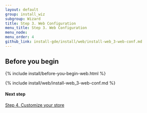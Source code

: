 ```yaml
---
layout: default 
group: install_wiz 
subgroup: Wizard
title: Step 3. Web Configuration
menu_title: Step 3. Web Configuration
menu_node: 
menu_order: 4
github_link: install-gde/install/web/install-web_3-web-conf.md
---
```


## Before you begin
{% include install/before-you-begin-web.html %}

{% include install/web/install-web_3-web-conf.md %}

#### Next step
<a href="{{ site.gdeurl }}install-gde/install/web/install-web_4-customize-store.html">Step 4. Customize your store</a>